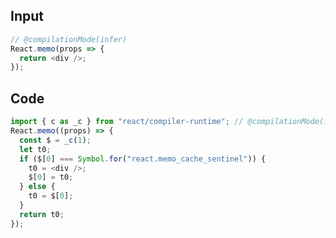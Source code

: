 
## Input

```javascript
// @compilationMode(infer)
React.memo(props => {
  return <div />;
});

```

## Code

```javascript
import { c as _c } from "react/compiler-runtime"; // @compilationMode(infer)
React.memo((props) => {
  const $ = _c(1);
  let t0;
  if ($[0] === Symbol.for("react.memo_cache_sentinel")) {
    t0 = <div />;
    $[0] = t0;
  } else {
    t0 = $[0];
  }
  return t0;
});

```
      